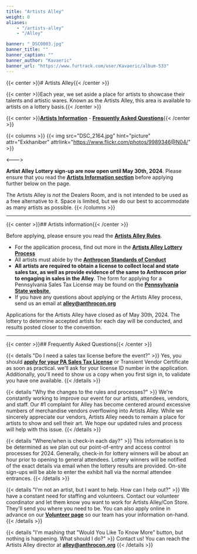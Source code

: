 ```yaml
---
title: "Artists Alley"
weight: 0
aliases:
    - "/artists-alley"
    - "/Alley"

banner: "_DSC0003.jpg"
banner_title: ""
banner_caption: ""
banner_author: "Kavaeric"
banner_url: "https://www.furtrack.com/user/Kavaeric/album-533"
---
```


{{< center >}}# Artists Alley{{< /center >}}

{{< center >}}Each year, we set aside a place for artists to showcase their talents and artistic wares. Known as the Artists Alley, this area is available to artists on a lottery basis.{{< /center >}}

{{< center >}}[**Artists Information**](#artists-information) - [**Frequently Asked Questions**](#frequently-asked-questions){{< /center >}}

{{< columns >}}
{{< img src="DSC_2164.jpg" hint="picture" attr="Exkhaniber" attrlink="https://www.flickr.com/photos/9989346@N04/" >}}

<--->

**Artist Alley Lottery sign-up are now open until May 30th, 2024**. Please ensure that you read the [**Artists Information section**](#artists-information) before applying further below on the page.

The Artists Alley is *not* the Dealers Room, and is not intended to be used as a free alternative to it. Space is limited, but we do our best to accommodate as many artists as possible.
{{< /columns >}}

***

{{< center >}}## Artists information{{< /center >}}

Before applying, please ensure you read the [**Artists Alley Rules**](https://docs.google.com/document/d/1Qfw91eU6ZWXM93WbBTMn6fL84eKFIHjtDC9gA2okV84/view).

- For the application process, find out more in the [**Artists Alley Lottery Process**](https://docs.google.com/document/d/1j4gbHiKjXAl0h25BMgD5yEx6HZvQxHSe2wF1WS8XuJc/edit)
- All artists must abide by the [**Anthrocon Standards of Conduct**](https://www.anthrocon.org/standards-of-conduct)
- **All artists are required to obtain a license to collect local and state sales tax, as well as provide evidence of the same to Anthrocon prior to engaging in sales in the Alley**. The form for applying for a Pennsylvania Sales Tax License may be found on the [**Pennsylvania State website**.](https://mypath.pa.gov/_/)
- If you have any questions about applying or the Artists Alley process, send us an email at [**alley@anthrocon.org**](mailto:alley@anthrocon.org)

Applications for the Artists Alley have closed as of May 30th, 2024. The lottery to determine accepted artists for each day will be conducted, and results posted closer to the convention.

***

{{< center >}}## Frequently Asked Questions{{< /center >}}

{{< details "Do I need a sales tax license before the event?" >}}
Yes, you should [**apply for your PA Sales Tax License**](https://mypath.pa.gov/_/) or Transient Vendor Certificate as soon as practical. we'll ask for your license ID number in the application. Additionally, you'll need to show us a copy when you first sign in, to validate you have one available.
{{< /details >}}

{{< details "Why the changes to the rules and processes?" >}}
We're constantly working to improve our event for our artists, attendees, vendors, and staff. Our #1 complaint for Alley has become centered around excessive numbers of merchandise vendors overflowing into Artists Alley. While we sincerely appreciate our vendors, Artists Alley needs to remain a place for artists to show and sell their art. We hope our updated rules and process will help with this issue.
{{< /details >}}

{{< details "Where/when is check-in each day?" >}}
This information is to be determined as we plan out our point-of-entry and access control processes for 2024. Generally, check-in for lottery winners will be about an hour prior to opening to general attendees. Lottery winners will be notified of the exact details via email when the lottery results are provided. On-site sign-ups will be able to enter the exhibit hall via the normal attendee entrances.
{{< /details >}}

{{< details "I'm not an artist, but I want to help. How can I help out?" >}}
We have a constant need for staffing and volunteers. Contact our volunteer coordinator and let them know you want to work for Artists Alley/Con Store. They'll send you where you need to be. You can also apply online in advance on our [**Volunteer page**](/volunteer) so our team has your information on-hand.
{{< /details >}}

{{< details "I'm mashing that "Would You Like To Know More" button, but nothing is happening. What should I do?" >}}
Contact us! You can reach the Artists Alley director at [**alley@anthrocon.org**](mailto:alley@anthrocon.org)
{{< /details >}}
